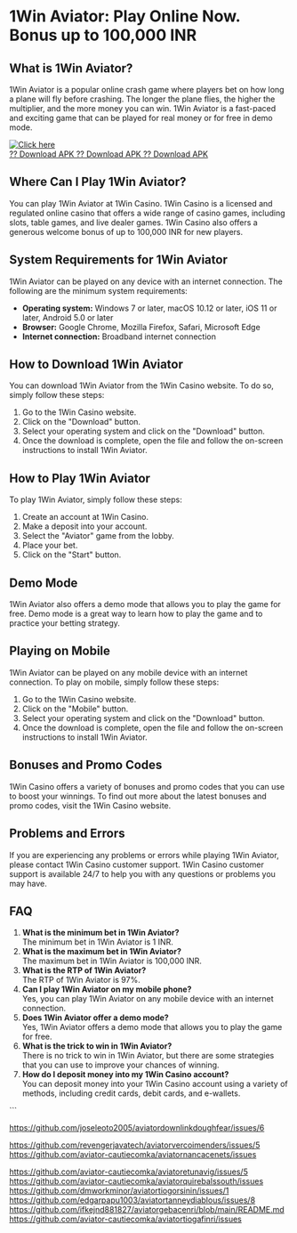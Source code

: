 # 1Win Aviator: Play Online Now. Bonus up to 100,000 INR

## What is 1Win Aviator?

1Win Aviator is a popular online crash game where players bet on how
long a plane will fly before crashing. The longer the plane flies, the
higher the multiplier, and the more money you can win. 1Win Aviator is a
fast-paced and exciting game that can be played for real money or for
free in demo mode.

[![Click
here](https://readscoops.com/wp-content/uploads/2023/03/Readscoop-aviator-1-1.jpg)](https://traff.sbs/deff)\
[?? Download APK ?? Download APK ?? Download
APK](https://traff.sbs/deff)

## Where Can I Play 1Win Aviator?

You can play 1Win Aviator at 1Win Casino. 1Win Casino is a licensed and
regulated online casino that offers a wide range of casino games,
including slots, table games, and live dealer games. 1Win Casino also
offers a generous welcome bonus of up to 100,000 INR for new players.

## System Requirements for 1Win Aviator

1Win Aviator can be played on any device with an internet connection.
The following are the minimum system requirements:

-   **Operating system:** Windows 7 or later, macOS 10.12 or later, iOS
    11 or later, Android 5.0 or later
-   **Browser:** Google Chrome, Mozilla Firefox, Safari, Microsoft Edge
-   **Internet connection:** Broadband internet connection

## How to Download 1Win Aviator

You can download 1Win Aviator from the 1Win Casino website. To do so,
simply follow these steps:

1.  Go to the 1Win Casino website.
2.  Click on the "Download" button.
3.  Select your operating system and click on the "Download"
    button.
4.  Once the download is complete, open the file and follow the
    on-screen instructions to install 1Win Aviator.

## How to Play 1Win Aviator

To play 1Win Aviator, simply follow these steps:

1.  Create an account at 1Win Casino.
2.  Make a deposit into your account.
3.  Select the "Aviator" game from the lobby.
4.  Place your bet.
5.  Click on the "Start" button.

## Demo Mode

1Win Aviator also offers a demo mode that allows you to play the game
for free. Demo mode is a great way to learn how to play the game and to
practice your betting strategy.

## Playing on Mobile

1Win Aviator can be played on any mobile device with an internet
connection. To play on mobile, simply follow these steps:

1.  Go to the 1Win Casino website.
2.  Click on the "Mobile" button.
3.  Select your operating system and click on the "Download"
    button.
4.  Once the download is complete, open the file and follow the
    on-screen instructions to install 1Win Aviator.

## Bonuses and Promo Codes

1Win Casino offers a variety of bonuses and promo codes that you can use
to boost your winnings. To find out more about the latest bonuses and
promo codes, visit the 1Win Casino website.

## Problems and Errors

If you are experiencing any problems or errors while playing 1Win
Aviator, please contact 1Win Casino customer support. 1Win Casino
customer support is available 24/7 to help you with any questions or
problems you may have.

## FAQ

1.  **What is the minimum bet in 1Win Aviator?**\
    The minimum bet in 1Win Aviator is 1 INR.
2.  **What is the maximum bet in 1Win Aviator?**\
    The maximum bet in 1Win Aviator is 100,000 INR.
3.  **What is the RTP of 1Win Aviator?**\
    The RTP of 1Win Aviator is 97%.
4.  **Can I play 1Win Aviator on my mobile phone?**\
    Yes, you can play 1Win Aviator on any mobile device with an internet
    connection.
5.  **Does 1Win Aviator offer a demo mode?**\
    Yes, 1Win Aviator offers a demo mode that allows you to play the
    game for free.
6.  **What is the trick to win in 1Win Aviator?**\
    There is no trick to win in 1Win Aviator, but there are some
    strategies that you can use to improve your chances of winning.
7.  **How do I deposit money into my 1Win Casino account?**\
    You can deposit money into your 1Win Casino account using a variety
    of methods, including credit cards, debit cards, and e-wallets.

\`\`\`



https://github.com/joseleoto2005/aviatordownlinkdoughfear/issues/6



https://github.com/revengerjavatech/aviatorvercoimenders/issues/5
https://github.com/aviator-cautiecomka/aviatornancacenets/issues

https://github.com/aviator-cautiecomka/aviatoretunavig/issues/5
https://github.com/aviator-cautiecomka/aviatorquirebalssouth/issues
https://github.com/dmworkminor/aviatortiogorsinin/issues/1
https://github.com/edgarpapu1003/aviatortanneydiablous/issues/8
https://github.com/ifkejnd881827/aviatorgebacenri/blob/main/README.md
https://github.com/aviator-cautiecomka/aviatortiogafinri/issues
